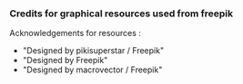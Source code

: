 ### Credits for graphical resources used from freepik

Acknowledgements for resources :

- "Designed by pikisuperstar / Freepik"
- "Designed by Freepik"
- "Designed by macrovector / Freepik"
